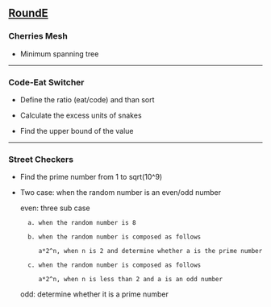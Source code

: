 ## [RoundE](https://codingcompetitions.withgoogle.com/kickstart/round/0000000000050edb)

### Cherries Mesh

- Minimum spanning tree

---

### Code-Eat Switcher

- Define the ratio (eat/code) and than sort

- Calculate the excess units of snakes

- Find the upper bound of the value

---

### Street Checkers

- Find the prime number from 1 to sqrt(10^9)

- Two case: when the random number is an even/odd number
  
  even: three sub case
        
        a. when the random number is 8
        
        b. when the random number is composed as follows 
           
           a*2^n, when n is 2 and determine whether a is the prime number
        
        c. when the random number is composed as follows
        
           a*2^n, when n is less than 2 and a is an odd number
         
  odd: determine whether it is a prime number
